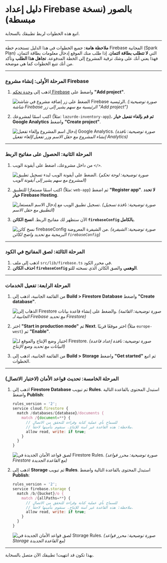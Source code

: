 # دليل إعداد Firebase بالصور (نسخة مبسطة)

اتبع هذه الخطوات لربط تطبيقك بالسحابة.

---

**ملاحظة هامة:** جميع الخطوات في هذا الدليل تستخدم خطة Firebase المجانية (Spark Plan) التي **لا تتطلب بطاقة ائتمان**. إذا طلب منك الموقع إدخال معلومات بطاقة ائتمان، فهذا يعني أنك على وشك ترقية المشروع إلى الخطة المدفوعة. **تجاهل هذا الطلب** وتأكد من أنك تتبع الخطوات كما هي موضحة.

---

### المرحلة الأولى: إنشاء مشروع Firebase

1.  اذهب إلى [وحدة تحكم Firebase](https://console.firebase.google.com/) واضغط على **"Add project"**.

    ![الضغط على زر إضافة مشروع في شاشة Firebase الرئيسية.](https://placehold.co/800x400.png "Firebase Console Add Project")
    *(صورة توضيحية: شاشة Firebase الرئيسية مع سهم يشير إلى زر "Add project")*

2.  اكتب اسمًا لمشروعك (مثلاً: `lazurde-inventory-app`)، **ثم قم بإلغاء تفعيل خيار Google Analytics** واضغط **"Create project"**.

    ![إدخال اسم المشروع وإلغاء تفعيل Google Analytics.](https://placehold.co/800x500.png "Firebase Project Name and Analytics Toggle")
    *(صورة توضيحية: نافذة إنشاء المشروع مع حقل الاسم وزر تفعيل/إلغاء تفعيل Analytics)*

---

### المرحلة الثانية: الحصول على مفاتيح الربط

1.  من داخل مشروعك، اضغط على أيقونة الويب `</>`.

    ![الضغط على أيقونة الويب لبدء تسجيل تطبيق.](https://placehold.co/800x400.png "Firebase Add Web App Icon")
    *(صورة توضيحية: لوحة تحكم المشروع مع سهم يشير إلى أيقونة الويب)*

2.  اكتب اسمًا مستعارًا للتطبيق (مثلاً: `web-app`) ثم اضغط **"Register app"**. **لا تحدد خيار Firebase Hosting**.

    ![تسجيل تطبيق الويب مع إدخال الاسم المستعار.](https://placehold.co/800x400.png "Firebase Register Web App")
    *(صورة توضيحية: نافذة تسجيل التطبيق مع حقل الاسم)*

3.  الآن ستظهر لك مفاتيح الربط. **انسخ الكائن `firebaseConfig` بالكامل**.

    ![نسخ كائن firebaseConfig من الشيفرة المعروضة.](https://placehold.co/800x500.png "Firebase Copy Config Object")
    *(صورة توضيحية: الشيفرة البرمجية مع تحديد واضح لكائن `firebaseConfig`)*

---

### المرحلة الثالثة: لصق المفاتيح في الكود

1.  اذهب إلى ملف `src/lib/firebase.ts` في محرر الكود.
2.  **احذف الكائن `firebaseConfig` الوهمي** والصق الكائن الذي نسخته للتو.

---

### المرحلة الرابعة: تفعيل الخدمات

1.  من القائمة الجانبية، اذهب إلى **Build > Firestore Database** واضغط **"Create database"**.

    ![الذهاب إلى Firestore والضغط على إنشاء قاعدة بيانات.](https://placehold.co/800x400.png "Firebase Create Firestore Database")
    *(صورة توضيحية: القائمة الجانبية لـ Firebase مع تحديد Firestore)*

2.  اختر **"Start in production mode"** ثم **Next**. اختر موقعًا قريبًا (مثلاً `europe-west`) ثم **"Enable"**.

    ![اختيار وضع الإنتاج والموقع لـ Firestore.](https://placehold.co/800x450.png "Firebase Firestore Production Mode")
    *(صورة توضيحية: نافذة إعداد قاعدة البيانات مع تحديد وضع الإنتاج)*

3.  من القائمة الجانبية، اذهب إلى **Build > Storage** واضغط **"Get started"** ثم اتبع الخطوات.

---

### المرحلة الخامسة: تحديث قواعد الأمان (لاختبار الاتصال)

1.  اذهب إلى **Firestore Database** ثم تبويب **Rules**. استبدل المحتوى بالقاعدة التالية واضغط **Publish**:

    ```javascript
    rules_version = '2';
    service cloud.firestore {
      match /databases/{database}/documents {
        match /{document=**} {
          // للسماح بأي عملية كتابة وقراءة للتحقق من الاتصال
          // ملاحظة: هذه القاعدة غير آمنة للإنتاج. سنقوم بتأمينها لاحقاً.
          allow read, write: if true;
        }
      }
    }
    ```
    ![لصق قواعد الأمان الجديدة في Firestore Rules.](https://placehold.co/800x400.png "Firebase Firestore Security Rules")
    *(صورة توضيحية: محرر قواعد Firestore مع القاعدة الجديدة)*

2.  اذهب إلى **Storage** ثم تبويب **Rules**. استبدل المحتوى بالقاعدة التالية واضغط **Publish**:

    ```javascript
    rules_version = '2';
    service firebase.storage {
      match /b/{bucket}/o {
        match /{allPaths=**} {
          // للسماح بأي عملية كتابة وقراءة للتحقق من الاتصال
          // ملاحظة: هذه القاعدة غير آمنة للإنتاج. سنقوم بتأمينها لاحقاً.
          allow read, write: if true;
        }
      }
    }
    ```
    ![لصق قواعد الأمان الجديدة في Storage Rules.](https://placehold.co/800x400.png "Firebase Storage Security Rules")
    *(صورة توضيحية: محرر قواعد Storage مع القاعدة الجديدة)*

---

بهذا تكون قد انتهيت! تطبيقك الآن متصل بالسحابة.
